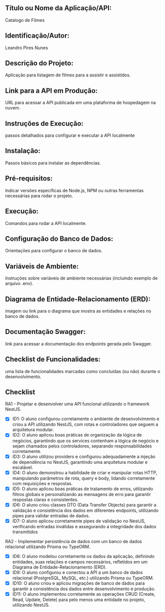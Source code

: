 ## Título ou Nome da Aplicação/API: 
Catalogo de Filmes

## Identificação/Autor: 
Leandro Pires Nunes

## Descrição do Projeto: 
Aplicação para listagem de filmes para a assistir e assistidos.

## Link para a API em Produção: 
URL para acessar a API publicada em uma plataforma de hospedagem na nuvem.

## Instruções de Execução: 
passos detalhados para configurar e executar a API localmente

## Instalação: 
Passos básicos para instalar as dependências.

## Pré-requisitos: 
Indicar versões específicas de Node.js, NPM ou outras ferramentas necessárias para rodar o projeto.

## Execução: 
Comandos para rodar a API localmente.

## Configuração do Banco de Dados: 
Orientações para configurar o banco de dados.

## Variáveis de Ambiente: 
Instruções sobre variáveis de ambiente necessárias (incluindo exemplo de arquivo .env).

## Diagrama de Entidade-Relacionamento (ERD): 
imagem ou link para o diagrama que mostra as entidades e relações no banco de dados.

## Documentação Swagger: 
link para acessar a documentação dos endpoints gerada pelo Swagger.

## Checklist de Funcionalidades: 
uma lista de funcionalidades marcadas como concluídas (ou não) durante o desenvolvimento.

## Checklist

RA1 - Projetar e desenvolver uma API funcional utilizando o framework NestJS.
- [x] ID1: O aluno configurou corretamente o ambiente de desenvolvimento e criou a API utilizando NestJS, com rotas e controladores que seguem a arquitetura modular.
- [x] ID2: O aluno aplicou boas práticas de organização da lógica de negócios, garantindo que os services contenham a lógica de negócio e sejam chamados pelos controladores, separando responsabilidades corretamente.
- [x] ID3: O aluno utilizou providers e configurou adequadamente a injeção de dependência no NestJS, garantindo uma arquitetura modular e escalável.
- [x] ID4: O aluno demonstrou a habilidade de criar e manipular rotas HTTP, manipulando parâmetros de rota, query e body, lidando corretamente com requisições e respostas.
- [x] ID5: O aluno aplicou boas práticas de tratamento de erros, utilizando filtros globais e personalizando as mensagens de erro para garantir respostas claras e consistentes.
- [x] ID6: O aluno criou classes DTO (Data Transfer Objects) para garantir a validação e consistência dos dados em diferentes endpoints, utilizando pipes para validar entradas de dados.
- [x] ID7: O aluno aplicou corretamente pipes de validação no NestJS, verificando entradas inválidas e assegurando a integridade dos dados transmitidos

RA2 - Implementar persistência de dados com um banco de dados relacional utilizando Prisma ou TypeORM.
- [x] ID8: O aluno modelou corretamente os dados da aplicação, definindo entidades, suas relações e campos necessários, refletidos em um Diagrama de Entidade-Relacionamento (ERD).
- [x] ID9: O aluno configurou e conectou a API a um banco de dados relacional (PostgreSQL, MySQL, etc.) utilizando Prisma ou TypeORM.
- [x] ID10: O aluno criou e aplicou migrações de banco de dados para garantir a consistência dos dados entre desenvolvimento e produção.
- [x] ID11: O aluno implementou corretamente as operações CRUD (Create, Read, Update, Delete) para pelo menos uma entidade no projeto, utilizando NestJS.